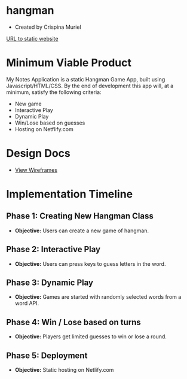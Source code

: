 # hangman
* Created by Crispina Muriel

[URL to static website](elated-snyder-d8c195.netlify.com/)

# Minimum Viable Product

My Notes Application is a static Hangman Game App, built using Javascript/HTML/CSS. By the end of development this app will, at a minimum, satisfy the following criteria:

* New game
* Interactive Play
* Dynamic Play
* Win/Lose based on guesses
* Hosting on Netflify.com

# Design Docs

* [View Wireframes](./wireframes)

# Implementation Timeline

## Phase 1: Creating New Hangman Class
* **Objective:** Users can create a new game of hangman.

## Phase 2: Interactive Play
* **Objective:** Users can press keys to guess letters in the word.

## Phase 3: Dynamic Play 
* **Objective:** Games are started with randomly selected words from a word API. 

## Phase 4: Win / Lose based on turns
* **Objective:** Players get limited guesses to win or lose a round.

## Phase 5: Deployment
* **Objective:** Static hosting on Netlify.com



